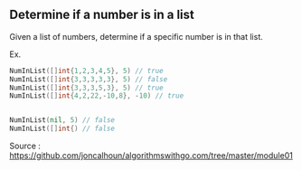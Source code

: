 ## Determine if a number is in a list

Given a list of numbers, determine if a specific number is in that list.

Ex.

```go
NumInList([]int{1,2,3,4,5}, 5) // true
NumInList([]int{3,3,3,3,3}, 5) // false
NumInList([]int{3,3,3,5,3}, 5) // true
NumInList([]int{4,2,22,-10,8}, -10) // true


NumInList(nil, 5) // false
NumInList([]int{) // false
```

Source : https://github.com/joncalhoun/algorithmswithgo.com/tree/master/module01